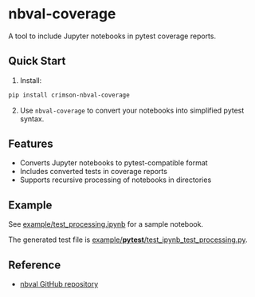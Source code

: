 # nbval-coverage

A tool to include Jupyter notebooks in pytest coverage reports.

## Quick Start

1. Install:
```sh
pip install crimson-nbval-coverage
```

2. Use `nbval-coverage` to convert your notebooks into simplified pytest syntax.

## Features

- Converts Jupyter notebooks to pytest-compatible format
- Includes converted tests in coverage reports
- Supports recursive processing of notebooks in directories

## Example

See [example/test_processing.ipynb](example/test_processing.ipynb) for a sample notebook.

The generated test file is [example/__pytest__/test_ipynb_test_processing.py](example/__pytest__/test_ipynb_test_processing.py).

## Reference

- [nbval GitHub repository](https://github.com/computationalmodelling/nbval)